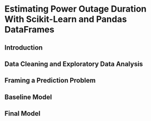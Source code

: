 # Estimating Power Outage Duration With Scikit-Learn and Pandas DataFrames

## Introduction

## Data Cleaning and Exploratory Data Analysis

## Framing a Prediction Problem

## Baseline Model

## Final Model
